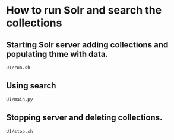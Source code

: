 # How to run Solr and search the collections

## Starting Solr server adding collections and populating thme with data.
```
UI/run.sh
```

## Using search
```
UI/main.py
```

## Stopping server and deleting collections.
```
UI/stop.sh
```
